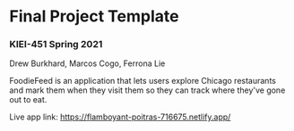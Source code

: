 # Final Project Template

### KIEI-451 Spring 2021

Drew Burkhard, Marcos Cogo, Ferrona Lie

FoodieFeed is an application that lets users explore Chicago restaurants and mark them when they visit them so they can track where they've gone out to eat.

Live app link: https://flamboyant-poitras-716675.netlify.app/